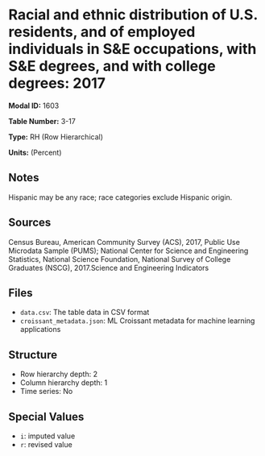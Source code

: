 # Racial and ethnic distribution of U.S. residents, and of employed individuals in S&E occupations, with S&E degrees, and with college degrees: 2017

**Modal ID:** 1603

**Table Number:** 3-17

**Type:** RH (Row Hierarchical)

**Units:** (Percent)

## Notes

Hispanic may be any race; race categories exclude Hispanic origin.

## Sources

Census Bureau, American Community Survey (ACS), 2017, Public Use Microdata Sample (PUMS); National Center for Science and Engineering Statistics, National Science Foundation, National Survey of College Graduates (NSCG), 2017.Science and Engineering Indicators

## Files

- `data.csv`: The table data in CSV format
- `croissant_metadata.json`: ML Croissant metadata for machine learning applications

## Structure

- Row hierarchy depth: 2
- Column hierarchy depth: 1
- Time series: No

## Special Values

- `i`: imputed value
- `r`: revised value
